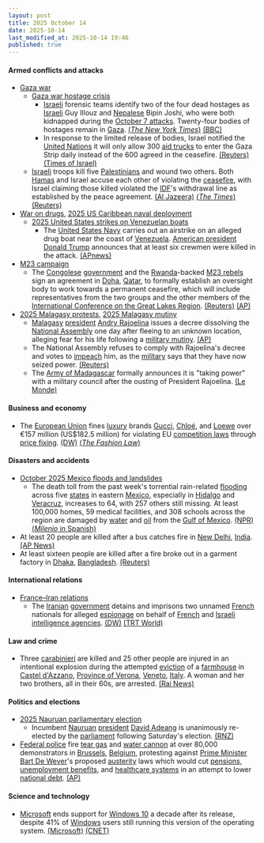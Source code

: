 ```yaml
---
layout: post
title: 2025 October 14
date: 2025-10-14
last_modified_at: 2025-10-14 19:46
published: true
---
```



#### Armed conflicts and attacks

* [Gaza war](https://en.wikipedia.org/wiki/Gaza_war "Gaza war")
  * [Gaza war hostage crisis](https://en.wikipedia.org/wiki/Gaza_war_hostage_crisis "Gaza war hostage crisis")
    * [Israeli](https://en.wikipedia.org/wiki/Israel "Israel") forensic teams identify two of the four dead hostages as [Israeli](https://en.wikipedia.org/wiki/Israelis "Israelis") Guy Illouz and [Nepalese](https://en.wikipedia.org/wiki/Nepal "Nepal") Bipin Joshi, who were both kidnapped during the [October 7 attacks](https://en.wikipedia.org/wiki/October_7_attacks "October 7 attacks"). Twenty-four bodies of hostages remain in [Gaza](https://en.wikipedia.org/wiki/Gaza_Strip "Gaza Strip"). [(*The New York Times*)](https://www.nytimes.com/2025/10/14/world/middleeast/israeli-hostages-bodies-hamas.html) [(BBC)](https://www.bbc.com/news/articles/cx27ye11ey2o)
    * In response to the limited release of bodies, Israel notified the [United Nations](https://en.wikipedia.org/wiki/United_Nations "United Nations") it will only allow 300 [aid trucks](https://en.wikipedia.org/wiki/Gaza_Strip_famine "Gaza Strip famine") to enter the Gaza Strip daily instead of the 600 agreed in the ceasefire. [(Reuters)](https://www.reuters.com/world/middle-east/hamas-fighters-tighten-grip-gaza-clouding-future-ceasefire-2025-10-14/) [(Times of Israel)](https://www.timesofisrael.com/liveblog_entry/israel-tells-un-it-will-only-allow-half-of-agreed-number-of-aid-trucks-into-gaza-after-hamas-ceasefire-violation/)
  * [Israeli](https://en.wikipedia.org/wiki/Israel "Israel") troops kill five [Palestinians](https://en.wikipedia.org/wiki/Palestinians "Palestinians") and wound two others. Both [Hamas](https://en.wikipedia.org/wiki/Hamas "Hamas") and Israel accuse each other of violating the [ceasefire](https://en.wikipedia.org/wiki/Gaza_peace_plan "Gaza peace plan"), with Israel claiming those killed violated the [IDF](https://en.wikipedia.org/wiki/Israel_Defence_Forces "Israel Defence Forces")'s withdrawal line as established by the peace agreement. [(Al Jazeera)](https://www.aljazeera.com/news/liveblog/2025/10/14/live-trump-signs-gaza-ceasefire-deal-with-leaders-of-qatar-egypt-turkiye) [(*The Times*)](https://www.thetimes.com/world/middle-east/article/gaza-latest-news-hostages-peace-trump-ceasefire-netanyahu-h2cds53gv) [(Reuters)](https://www.reuters.com/world/middle-east/hamas-fighters-tighten-grip-gaza-clouding-future-ceasefire-2025-10-14/)
* [War on drugs](https://en.wikipedia.org/wiki/War_on_drugs "War on drugs"), [2025 US Caribbean naval deployment](https://en.wikipedia.org/wiki/2025_US_Caribbean_naval_deployment "2025 US Caribbean naval deployment")
  * [2025 United States strikes on Venezuelan boats](https://en.wikipedia.org/wiki/2025_United_States_strikes_on_Venezuelan_boats "2025 United States strikes on Venezuelan boats")
    * The [United States Navy](https://en.wikipedia.org/wiki/United_States_Navy "United States Navy") carries out an airstrike on an alleged drug boat near the coast of [Venezuela](https://en.wikipedia.org/wiki/Venezuela "Venezuela"). [American president](https://en.wikipedia.org/wiki/President_of_the_United_States "President of the United States") [Donald Trump](https://en.wikipedia.org/wiki/Donald_Trump "Donald Trump") announces that at least six crewmen were killed in the attack. [(APnews)](https://apnews.com/article/trump-cartels-drugs-venezuela-boat-strike-af1a784864268707a76755a98615563e)
* [M23 campaign](https://en.wikipedia.org/wiki/M23_campaign_%282022%E2%80%93present%29 "M23 campaign (2022–present)")
  * The [Congolese](https://en.wikipedia.org/wiki/Democratic_Republic_of_the_Congo "Democratic Republic of the Congo") [government](https://en.wikipedia.org/wiki/Government_of_the_Democratic_Republic_of_the_Congo "Government of the Democratic Republic of the Congo") and the [Rwanda](https://en.wikipedia.org/wiki/Rwanda "Rwanda")-backed [M23 rebels](https://en.wikipedia.org/wiki/March_23_Movement "March 23 Movement") sign an agreement in [Doha](https://en.wikipedia.org/wiki/Doha "Doha"), [Qatar](https://en.wikipedia.org/wiki/Qatar "Qatar"), to formally establish an oversight body to work towards a permanent ceasefire, which will include representatives from the two groups and the other members of the [International Conference on the Great Lakes Region](https://en.wikipedia.org/wiki/International_Conference_on_the_Great_Lakes_Region "International Conference on the Great Lakes Region"). [(Reuters)](https://www.reuters.com/world/africa/congo-m23-sign-deal-doha-ceasefire-monitoring-sources-say-2025-10-14/) [(AP)](https://apnews.com/article/congo-m23-rwanda-ceasefire-fighting-6e31fee274c3ca2c3a79fdd76078d3e9)
* [2025 Malagasy protests](https://en.wikipedia.org/wiki/2025_Malagasy_protests "2025 Malagasy protests"), [2025 Malagasy mutiny](https://en.wikipedia.org/wiki/2025_Malagasy_mutiny "2025 Malagasy mutiny")
  * [Malagasy](https://en.wikipedia.org/wiki/Madagascar "Madagascar") [president](https://en.wikipedia.org/wiki/List_of_presidents_of_Madagascar "List of presidents of Madagascar") [Andry Rajoelina](https://en.wikipedia.org/wiki/Andry_Rajoelina "Andry Rajoelina") issues a decree dissolving the [National Assembly](https://en.wikipedia.org/wiki/National_Assembly_%28Madagascar%29 "National Assembly (Madagascar)") one day after fleeing to an unknown location, alleging fear for his life following a [military mutiny](https://en.wikipedia.org/wiki/2025_Malagasy_mutiny "2025 Malagasy mutiny"). [(AP)](https://apnews.com/article/madagascar-protests-rajoelina-ab1e1eb1aca45fe7e80e81314ebdb0c6)
  * The National Assembly refuses to comply with Rajoelina's decree and votes to [impeach](https://en.wikipedia.org/wiki/Impeachment "Impeachment") him, as the [military](https://en.wikipedia.org/wiki/Madagascar_Armed_Forces "Madagascar Armed Forces") says that they have now seized power. [(Reuters)](https://www.reuters.com/world/asia-pacific/madagascars-president-dissolves-national-assembly-escalating-crisis-2025-10-14/)
  * The [Army of Madagascar](https://en.wikipedia.org/wiki/Army_of_Madagascar "Army of Madagascar") formally announces it is "taking power" with a military council after the ousting of President Rajoelina. [(Le Monde)](https://www.lemonde.fr/afrique/article/2025/10/14/madagascar-des-militaires-disent-prendre-le-pouvoir-apres-la-destitution-du-president-andry-rajoelina_6646603_3212.html)

#### Business and economy

* The [European Union](https://en.wikipedia.org/wiki/European_Union "European Union") fines [luxury](https://en.wikipedia.org/wiki/Luxury_goods "Luxury goods") brands [Gucci](https://en.wikipedia.org/wiki/Gucci "Gucci"), [Chloé](https://en.wikipedia.org/wiki/Chlo%C3%A9 "Chloé"), and [Loewe](https://en.wikipedia.org/wiki/Loewe_%28fashion_brand%29 "Loewe (fashion brand)") over €157 million (US$182.5 million) for violating EU [competition laws](https://en.wikipedia.org/wiki/European_Union_competition_law "European Union competition law") through [price fixing](https://en.wikipedia.org/wiki/Price_fixing "Price fixing"). [(DW)](https://www.dw.com/en/eu-fines-gucci-chloe-loewe-for-price-fixing/a-74350522) [(*The Fashion Law*)](https://www.thefashionlaw.com/eu-slaps-luxury-giants-with-e157m-in-fines-over-illegal-price-controls/)

#### Disasters and accidents

* [October 2025 Mexico floods and landslides](https://en.wikipedia.org/wiki/October_2025_Mexico_floods_and_landslides "October 2025 Mexico floods and landslides")
  * The death toll from the past week's torrential rain-related [flooding](https://en.wikipedia.org/wiki/Flood "Flood") across five [states](https://en.wikipedia.org/wiki/States_of_Mexico "States of Mexico") in eastern [Mexico](https://en.wikipedia.org/wiki/Mexico "Mexico"), especially in [Hidalgo](https://en.wikipedia.org/wiki/Hidalgo_%28state%29 "Hidalgo (state)") and [Veracruz](https://en.wikipedia.org/wiki/Veracruz "Veracruz"), increases to 64, with 257 others still missing. At least 100,000 homes, 59 medical facilities, and 308 schools across the region are damaged by [water](https://en.wikipedia.org/wiki/Water_damage "Water damage") and [oil](https://en.wikipedia.org/wiki/Oil_spill "Oil spill") from the [Gulf of Mexico](https://en.wikipedia.org/wiki/Gulf_of_Mexico "Gulf of Mexico"). [(NPR)](https://www.npr.org/2025/10/14/g-s1-93322/death-toll-torrential-rains-mexico) [(*Milenio* in Spanish)](https://www.milenio.com/estados/veracruz-que-pasa-en-poza-rica-otras-zonas-lluvias-e-indundaciones)
* At least 20 people are killed after a bus catches fire in [New Delhi](https://en.wikipedia.org/wiki/New_Delhi "New Delhi"), [India](https://en.wikipedia.org/wiki/India "India"). [(AP News)](https://apnews.com/article/india-bus-fire-jaisalmer-919667c2c7c7cb84397f9ecfafb05a67)
* At least sixteen people are killed after a fire broke out in a garment factory in [Dhaka](https://en.wikipedia.org/wiki/Dhaka "Dhaka"), [Bangladesh](https://en.wikipedia.org/wiki/Bangladesh "Bangladesh"). [(Reuters)](https://www.reuters.com/world/asia-pacific/bangladesh-garment-factory-fire-kills-nine-with-toll-likely-rise-official-says-2025-10-14/)

#### International relations

* [France–Iran relations](https://en.wikipedia.org/wiki/France%E2%80%93Iran_relations "France–Iran relations")
  * The [Iranian](https://en.wikipedia.org/wiki/Iran "Iran") [government](https://en.wikipedia.org/wiki/Government_of_Iran "Government of Iran") detains and imprisons two unnamed [French](https://en.wikipedia.org/wiki/France "France") nationals for alleged [espionage](https://en.wikipedia.org/wiki/Espionage "Espionage") on behalf of [French](https://en.wikipedia.org/wiki/List_of_intelligence_agencies_of_France "List of intelligence agencies of France") and [Israeli intelligence agencies](https://en.wikipedia.org/wiki/Israeli_intelligence_community "Israeli intelligence community"). [(DW)](https://www.dw.com/en/iran-jails-2-french-citizens-on-spying-charges/a-74351918) [(TRT World)](https://www.trtworld.com/article/5ac74e14e7b8)

#### Law and crime

* Three [carabinieri](https://en.wikipedia.org/wiki/Carabinieri "Carabinieri") are killed and 25 other people are injured in an intentional explosion during the attempted [eviction](https://en.wikipedia.org/wiki/Eviction "Eviction") of a [farmhouse](https://en.wikipedia.org/wiki/Farmhouse "Farmhouse") in [Castel d'Azzano](https://en.wikipedia.org/wiki/Castel_d%27Azzano "Castel d'Azzano"), [Province of Verona](https://en.wikipedia.org/wiki/Province_of_Verona "Province of Verona"), [Veneto](https://en.wikipedia.org/wiki/Veneto "Veneto"), [Italy](https://en.wikipedia.org/wiki/Italy "Italy"). A woman and her two brothers, all in their 60s, are arrested. [(Rai News)](https://www.rainews.it/maratona/2025/10/esplosione-in-un-casolare-a-castel-dazzano-durante-uno-sgombero-morti-3-carabinieri-217e469e-859f-46fb-9b70-6780755a1013.html)

#### Politics and elections

* [2025 Nauruan parliamentary election](https://en.wikipedia.org/wiki/2025_Nauruan_parliamentary_election "2025 Nauruan parliamentary election")
  * Incumbent [Nauruan](https://en.wikipedia.org/wiki/Nauru "Nauru") [president](https://en.wikipedia.org/wiki/President_of_Nauru "President of Nauru") [David Adeang](https://en.wikipedia.org/wiki/David_Adeang "David Adeang") is unanimously re-elected by the [parliament](https://en.wikipedia.org/wiki/Parliament_of_Nauru "Parliament of Nauru") following Saturday's election. [(RNZ)](https://www.rnz.co.nz/international/pacific-news/575881/nauru-s-david-adeang-re-elected-as-president-unopposed)
* [Federal police](https://en.wikipedia.org/wiki/Federal_Police_%28Belgium%29 "Federal Police (Belgium)") fire [tear gas](https://en.wikipedia.org/wiki/Tear_gas "Tear gas") and [water cannon](https://en.wikipedia.org/wiki/Water_cannon "Water cannon") at over 80,000 demonstrators in [Brussels](https://en.wikipedia.org/wiki/Brussels "Brussels"), [Belgium](https://en.wikipedia.org/wiki/Belgium "Belgium"), protesting against [Prime Minister](https://en.wikipedia.org/wiki/Prime_Minister_of_Belgium "Prime Minister of Belgium") [Bart De Wever](https://en.wikipedia.org/wiki/Bart_De_Wever "Bart De Wever")'s proposed [austerity](https://en.wikipedia.org/wiki/Austerity "Austerity") laws which would cut [pensions](https://en.wikipedia.org/wiki/Pension "Pension"), [unemployment benefits](https://en.wikipedia.org/wiki/Unemployment_benefit "Unemployment benefit"), and [healthcare systems](https://en.wikipedia.org/wiki/Healthcare_system "Healthcare system") in an attempt to lower [national debt](https://en.wikipedia.org/wiki/National_debt "National debt"). [(AP)](https://apnews.com/article/belgium-protest-strike-brussels-austerity-measures-3cf5d7f65db2fd25793935432e239e31)

#### Science and technology

* [Microsoft](https://en.wikipedia.org/wiki/Microsoft "Microsoft") ends support for [Windows 10](https://en.wikipedia.org/wiki/Windows_10 "Windows 10") a decade after its release, despite 41% of [Windows](https://en.wikipedia.org/wiki/Microsoft_Windows "Microsoft Windows") users still running this version of the operating system. [(Microsoft)](https://support.microsoft.com/en-us/windows/windows-10-support-ends-on-october-14-2025-2ca8b313-1946-43d3-b55c-2b95b107f281) [(CNET)](https://www.cnet.com/tech/services-and-software/microsoft-ends-support-for-windows-10-tuesday-heres-what-you-need-to-know/)
